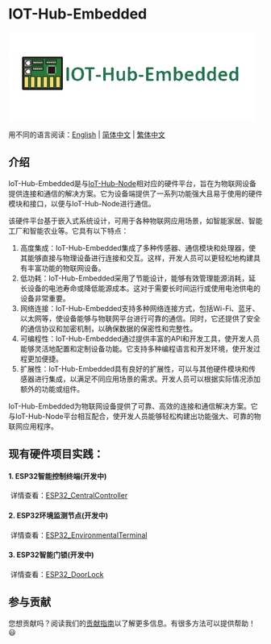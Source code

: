 # IOT-Hub-Embedded

![](attachments/IOT-Hub-Embedded.png)

用不同的语言阅读：[English](./README-EN.md) | [简体中文](./README.md) | [繁体中文](./docREADME-CHT.md)

## 介绍

IoT-Hub-Embedded是与[IoT-Hub-Node](https://github.com/DuRuofu/IoT-Hub-Node)相对应的硬件平台，旨在为物联网设备提供连接和通信的解决方案。它为设备端提供了一系列功能强大且易于使用的硬件模块和接口，以便与IoT-Hub-Node进行通信。

该硬件平台基于嵌入式系统设计，可用于各种物联网应用场景，如智能家居、智能工厂和智能农业等。它具有以下特点：

1. 高度集成：IoT-Hub-Embedded集成了多种传感器、通信模块和处理器，使其能够直接与物理设备进行连接和交互。这样，开发人员可以更轻松地构建具有丰富功能的物联网设备。
2. 低功耗：IoT-Hub-Embedded采用了节能设计，能够有效管理能源消耗，延长设备的电池寿命或降低能源成本。这对于需要长时间运行或使用电池供电的设备非常重要。
3. 网络连接：IoT-Hub-Embedded支持多种网络连接方式，包括Wi-Fi、蓝牙、以太网等，使设备能够与物联网平台进行可靠的通信。同时，它还提供了安全的通信协议和加密机制，以确保数据的保密性和完整性。
4. 可编程性：IoT-Hub-Embedded通过提供丰富的API和开发工具，使开发人员能够灵活地配置和定制设备功能。它支持多种编程语言和开发环境，使开发过程更加便捷。
5. 扩展性：IoT-Hub-Embedded具有良好的扩展性，可以与其他硬件模块和传感器进行集成，以满足不同应用场景的需求。开发人员可以根据实际情况添加额外的功能或组件。

IoT-Hub-Embedded为物联网设备提供了可靠、高效的连接和通信解决方案。它与IoT-Hub-Node平台相互配合，使开发人员能够轻松构建出功能强大、可靠的物联网应用程序。



## 现有硬件项目实践：

#### 1. ESP32智能控制终端(开发中)

​		详情查看：[ESP32_CentralController](https://github.com/HubConnectors/ESP32_CentralController)

#### 2. ESP32环境监测节点(开发中)

​		详情查看：[ESP32_EnvironmentalTerminal](https://github.com/HubConnectors/ESP32_EnvironmentalTerminal)	

#### 3. ESP32智能门锁(开发中)

​		详情查看：[ESP32_DoorLock](https://github.com/HubConnectors/ESP32_DoorLock)	

## 参与贡献
您想贡献吗？阅读我们的[贡献指南](./docs/CONTRIBUTING.md)以了解更多信息。有很多方法可以提供帮助！😃
